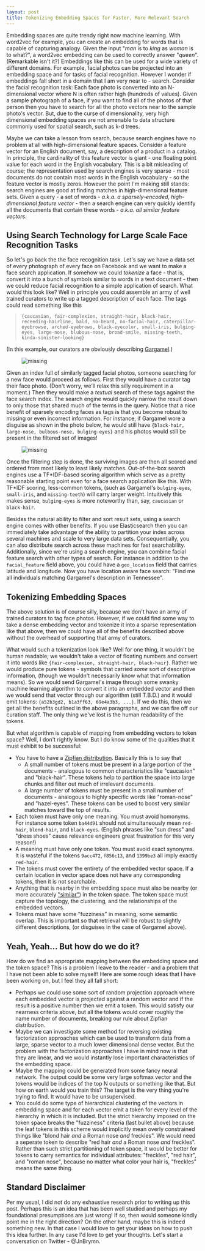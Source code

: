 ```yaml
---
layout: post
title: Tokenizing Embedding Spaces for Faster, More Relevant Search
---
```


Embedding spaces are quite trendy right now machine learning. With word2vec for example, you can create an embedding for words that is capable of capturing analogy. Given the input "_man_ is to _king_ as _woman_ is to what?", a word2vec embedding can be used to correctly answer "_queen_". (Remarkable isn't it?) Embeddings like this can be used for a wide variety of different domains. For example, facial photos can be projected into an embedding space and for tasks of facial recognition. However I wonder if embeddings fall short in a domain that I am very near to - search. Consider the facial recognition task: Each face photo is converted into an N-dimensional vector where N is often rather high (hundreds of values). Given a sample photograph of a face, if you want to find all of the photos of that person then you have to search for all the photo vectors near to the sample photo's vector. But, due to the curse of dimensionality, very high dimensional embedding spaces are not amenable to data structure commonly used for spatial search, such as k-d trees.

Maybe we can take a lesson from search, because search engines have no problem at all with high-dimensional feature spaces. Consider a feature vector for an English document, say, a description of a product in a catalog. In principle, the cardinality of this feature vector is giant - one floating point value for each word in the English vocabulary. This is a bit misleading of course; the representation used by search engines is very sparse - most documents do not contain most words in the English vocabulary - so the feature vector is mostly zeros. However the point I'm making still stands: search engines are good at finding matches in high-dimensional feature sets. Given a query - a set of words - _a.k.a. a sparsely-encoded, high-dimensional feature vector_ - then a search engine can very quickly identify all the documents that contain these words - _a.k.a. all similar feature vectors_.
 
## Using Search Technology for Large Scale Face Recognition Tasks
 
So let's go back the the face recognition task. Let's say we have a data set of every photograph of every face on Facebook and we want to make a face search application. If somehow we could _tokenize_ a face - that is, convert it into a bunch of symbols similar to words in a text document - then we could reduce facial recognition to a simple application of search. What would this look like? Well in principle you could assemble an army of well trained curators to write up a tagged description of each face. The tags could read something like this
 
 > `{caucasian, fair-complexion, straight-hair, black-hair, receeding-hairline, bald, no-beard, no-facial-hair, caterpillar-eyebrowse, arched-eyebrows, black-eyecolor, small-iris, bulging-eyes, large-nose, blubous-nose, broad-smile, missing-teeth, kinda-sinister-looking}`

(In this example, our curators are obviously describing [Gargamel](https://en.wikipedia.org/wiki/Gargamel).)

<figure>
    <img src='/assets/gargamel.png' alt='missing' class="centered"/>
</figure>

Given an index full of similarly tagged facial photos, someone searching for a new face would proceed as follows. First they would have a curator tag their face photo. (Don't worry, we'll relax this silly requirement in a moment.) Then they would make a _textual_ search of these tags against the face search index. The search engine would quickly narrow the result down to only those that shared much of the terms in the query. Notice that a nice benefit of sparsely encoding faces as tags is that you become robust to missing or even incorrect information. For instance, if Gargamel wore a disguise as shown in the photo below, he would still have `{black-hair, large-nose, bulbous-nose, bulging-eyes}` and his photos would still be present in the filtered set of images!

<figure>
    <img src='/assets/gargamel_in_disguise.png' alt='missing' class="centered"/>
</figure> 
 
Once the filtering step is done, the surviving images are then all scored and ordered from most likely to least likely matches. Out-of-the-box search engines use a TF\*IDF-based scoring algorithm which serve as a pretty reasonable starting point even for a face search application like this. With TF\*IDF scoring, less-common tokens, (such as Gargamel's `bulging-eyes`, `small-iris`, and `missing-teeth`) will carry larger weight. Intuitively this makes sense, `bulging-eyes` is more noteworthy than, say, `caucasian` or `black-hair`.

Besides the natural ability to filter and sort result sets, using a search engine comes with other benefits. If you use Elasticsearch then you can immediately take advantage of the ability to partition your index across several machines and scale to very large data sets. Consequentially, you can also distribute search across these machines for fast searchability. Additionally, since we're using a search engine, you can combine facial feature search with other types of search. For instance in addition to the `facial_feature` field above, you could have a `geo_location` field that carries latitude and longitude. Now you have location aware face search: "Find me all individuals matching Gargamel's description in Tennessee".

## Tokenizing Embedding Spaces

The above solution is of course silly, because we don't have an army of trained curators to tag face photos. However, if we could find some way to take a dense embedding vector and tokenize it into a sparse representation like that above, then we could have all of the benefits described above without the overhead of supporting that army of curators. 

What would such a tokenization look like? Well for one thing, it wouldn't be human readable; we wouldn't take a vector of floating numbers and convert it into words like `{fair-complexion, straight-hair, black-hair}`. Rather we would produce pure tokens - symbols that carried _some_ sort of descriptive information, (though we wouldn't necessarily know what that information means). So we would send Gargamel's image through some swanky machine learning algorithm to convert it into an embedded vector and then we would send that vector through our algorithm (still T.B.D.) and it would emit tokens: `{a52b3gd2, b1a3ff63, 69e4a3b3, ...}`. If we do this, then we get all the benefits outlined in the above paragraphs, and we can fire off our curation staff. The only thing we've lost is the human readability of the tokens.

But what algorithm is capable of mapping from embedding vectors to token space? Well, I don't rightly know. But I do know some of the qualities that it must exhibit to be successful:

* You have to have a [Zipfian distribution](https://en.wikipedia.org/wiki/Zipf%27s_law). Basically this is to say that
  * A small number of tokens must be present in a large portion of the documents - analogous to common characteristics like "caucasion" and "black-hair". These tokens help to partition the space into large chunks and filter out much of irrelevant documents.
  * A large number of tokens must be present in a small number of documents - analogous to highly specific words like "roman-nose" and "hazel-eyes". These tokens can be used to boost very similar matches toward the top of results.
* Each token must have only one meaning. You must avoid homonyms. For instance some token `ba44d91` should not simultaneously mean `red-hair`, `blond-hair`, and `black-eyes`. (English phrases like "sun dress" and "dress shoes" cause relevance engineers great frustration for this very reason!)
* A meaning must have only one token. You must avoid exact synonyms. It is wasteful if the tokens `9acc472`, `f856c13`, and `1399be3` all imply exactly `red-hair`.
* The tokens must cover the entirety of the embedded vector space. If a certain location in vector space does not have any corresponding tokens, then it is not searchable.
* Anything that is nearby in the embedding space must also be nearby (or more accurately ["similar"](https://en.wikipedia.org/wiki/Semantic_similarity)) in the token space. The token space must capture the topology, the clustering, and the relationships of the embedded vectors.
* Tokens must have some "fuzziness" in meaning, some semantic overlap. This is important so that retrieval will be robust to slightly different descriptions, (or disguises in the case of Gargamel above).


## Yeah, Yeah... But how do we do it?

How do we find an appropriate mapping between the embedding space and the token space?  This is a problem I leave to the reader - and a problem that I have not been able to solve myself! Here are some rough ideas that I have been working on, but I feel they all fall short:

* Perhaps we could use some sort of random projection approach where each embedded vector is projected against a random vector and if the result is a positive number then we emit a token. This would satisfy our nearness criteria above, but all the tokens would cover roughly the name number of documents, breaking our rule about Zipfian distribution.
* Maybe we can investigate some method for reversing existing factorization approaches which can be used to transform data from a large, sparse vector to a much lower dimensional dense vector. But the problem with the factorization approaches I have in mind now is that they are linear, and we would instantly lose important characteristics of the embedding space.
* Maybe the mapping could be generated from some fancy neural network. The output could be some very large softmax vector and the tokens would be indices of the top N outputs or something like that. But how on earth would you train this? The target is the very thing you're trying to find. It would have to be unsupervised.
* You could do some type of hierarchical clustering of the vectors in embedding space and for each vector emit a token for every level of the hierarchy in which it is included. But the strict hierarchy imposed on the token space breaks the "fuzziness" criteria (last bullet above) because the leaf tokens in this scheme would implicitly mean overly constrained things like "blond hair _and_ a Roman nose _and_ freckles". We would need a seperate token to describe "red hair _and_ a Roman nose _and_ freckles". Rather than such strict partitioning of token space, it would be better for tokens to carry semantics for individual attributes: "freckles", "red hair", and "roman nose", because no matter what color your hair is, "freckles" means the same thing.


## Standard Disclaimer

Per my usual, I did not do any exhaustive research prior to writing up this post. Perhaps this is an idea that has been well studied and perhaps my foundational presumptions are just wrong! If so, then would someone kindly point me in the right direction? On the other hand, maybe this is indeed something new. In that case I would love to get your ideas on how to push this idea further. In any case I'd love to get your thoughts. Let's start a conversation on Twitter - @JnBrymn.
